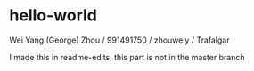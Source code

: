 # hello-world
Wei Yang (George) Zhou / 991491750 / zhouweiy / Trafalgar

I made this in readme-edits, this part is not in the master branch
